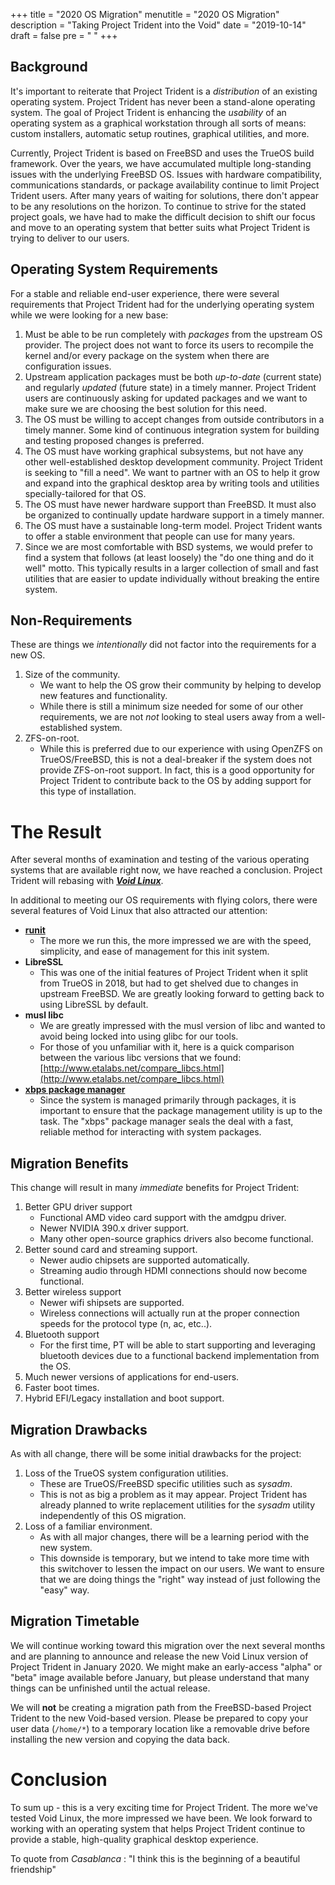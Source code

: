 +++
title = "2020 OS Migration"
menutitle = "2020 OS Migration"
description = "Taking Project Trident into the Void"
date = "2019-10-14"
draft = false
pre = "<i class='fa fa-exclamation'></i>	"
+++


## Background
It's important to reiterate that Project Trident is a *distribution* of an existing operating system. Project Trident has never been a stand-alone operating system. The goal of Project Trident is enhancing the *usability* of an operating system as a graphical workstation through all sorts of means: custom installers, automatic setup routines, graphical utilities, and more.

Currently, Project Trident is based on FreeBSD and uses the TrueOS build framework. Over the years, we have accumulated multiple long-standing issues with the underlying FreeBSD OS. Issues with hardware compatibility, communications standards, or package availability continue to limit Project Trident users. After many years of waiting for solutions, there don't appear to be any resolutions on the horizon. To continue to strive for the stated project goals, we have had to make the difficult decision to shift our focus and move to an operating system that better suits what Project Trident is trying to deliver to our users.

## Operating System Requirements
For a stable and reliable end-user experience, there were several requirements that Project Trident had for the underlying operating system while we were looking for a new base:

1. Must be able to be run completely with *packages* from the upstream OS provider. The project does not want to force its users to recompile the kernel and/or every package on the system when there are configuration issues.
2. Upstream application packages must be both *up-to-date* (current state) and regularly *updated* (future state) in a timely manner. Project Trident users are continuously asking for updated packages and we want to make sure we are choosing the best solution for this need.
3. The OS must be willing to accept changes from outside contributors in a timely manner. Some kind of continuous integration system for building and testing proposed changes is preferred.
4. The OS must have working graphical subsystems, but not have any other well-established desktop development community. Project Trident is seeking to "fill a need". We want to partner with an OS to help it grow and expand into the graphical desktop area by writing tools and utilities specially-tailored for that OS.
5. The OS must have newer hardware support than FreeBSD. It must also be organized to continually update hardware support in a timely manner.
6. The OS must have a sustainable long-term model. Project Trident wants to offer a stable environment that people can use for many years.
7. Since we are most comfortable with BSD systems, we would prefer to find a system that follows (at least loosely) the "do one thing and do it well" motto. This typically results in a larger collection of small and fast utilities that are easier to update individually without breaking the entire system.

## Non-Requirements
These are things we *intentionally* did not factor into the requirements for a new OS.

1. Size of the community.
   * We want to help the OS grow their community by helping to develop new features and functionality. 
   * While there is still a minimum size needed for some of our other requirements, we are not *not* looking to steal users away from a well-established system.
2. ZFS-on-root. 
   * While this is preferred due to our experience with using OpenZFS on TrueOS/FreeBSD, this is not a deal-breaker if the system does not provide ZFS-on-root support. In fact, this is a good opportunity for Project Trident to contribute back to the OS by adding support for this type of installation.

# The Result
After several months of examination and testing of the various operating systems that are available right now, we have reached a conclusion. Project Trident will rebasing with [***Void Linux***](https://voidlinux.org).

In additional to meeting our OS requirements with flying colors, there were several features of Void Linux that also attracted our attention:

* [**runit**](http://smarden.org/runit/)
   * The more we run this, the more impressed we are with the speed, simplicity, and ease of management for this init system.
* **LibreSSL**
   * This was one of the initial features of Project Trident when it split from TrueOS in 2018, but had to get shelved due to changes in upstream FreeBSD. We are greatly looking forward to getting back to using LibreSSL by default.
* **musl libc**
   * We are greatly impressed with the musl version of libc and wanted to avoid being locked into using glibc for our tools.
   * For those of you unfamiliar with it, here is a quick comparison between the various libc versions that we found: [http://www.etalabs.net/compare_libcs.html](http://www.etalabs.net/compare_libcs.html)
* [**xbps package manager**](https://voidlinux.org/usage/xbps/)
   * Since the system is managed primarily through packages, it is important to ensure that the package management utility is up to the task. The "xbps" package manager seals the deal with a fast, reliable method for interacting with system packages.

## Migration Benefits
This change will result in many *immediate* benefits for Project Trident:

1. Better GPU driver support
   * Functional AMD video card support with the amdgpu driver.
   * Newer NVIDIA 390.x driver support.
   * Many other open-source graphics drivers also become functional.
2. Better sound card and streaming support.
   * Newer audio chipsets are supported automatically.
   * Streaming audio through HDMI connections should now become functional.
3. Better wireless support
   * Newer wifi shipsets are supported.
   * Wireless connections will actually run at the proper connection speeds for the protocol type (n, ac, etc..).
4. Bluetooth support
   * For the first time, PT will be able to start supporting and leveraging bluetooth devices due to a functional backend implementation from the OS.
5. Much newer versions of applications for end-users.
6. Faster boot times.
7. Hybrid EFI/Legacy installation and boot support.

## Migration Drawbacks
As with all change, there will be some initial drawbacks for the project:

1. Loss of the TrueOS system configuration utilities.
   * These are TrueOS/FreeBSD specific utilities such as *sysadm*.
   * This is not as big a problem as it may appear. Project Trident has already planned to write replacement utilities for the *sysadm* utility independently of this OS migration.
2. Loss of a familiar environment.
   * As with all major changes, there will be a learning period with the new system.
   * This downside is temporary, but we intend to take more time with this switchover to lessen the impact on our users. We want to ensure that we are doing things the "right" way instead of just following the "easy" way.

## Migration Timetable
We will continue working toward this migration over the next several months and are planning to announce and release the new Void Linux version of Project Trident in January 2020.
We might make an early-access "alpha" or "beta" image available before January, but please understand that many things can be unfinished until the actual release.

We will **not** be creating a migration path from the FreeBSD-based Project Trident to the new Void-based version. Please be prepared to copy your user data (`/home/*`) to a temporary location like a removable drive before installing the new version and copying the data back.

# Conclusion
To sum up - this is a very exciting time for Project Trident. The more we've tested Void Linux, the more impressed we have been. We look forward to working with an operating system that helps Project Trident continue to provide a stable, high-quality graphical desktop experience.


To quote from *Casablanca* : "I think this is the beginning of a beautiful friendship"
